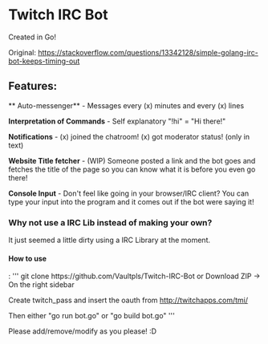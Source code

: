 <h1>Twitch IRC Bot</h1>
Created in Go!


Original: https://stackoverflow.com/questions/13342128/simple-golang-irc-bot-keeps-timing-out

<h2>Features:</h2>
** Auto-messenger** - Messages every (x) minutes and every (x) lines

**Interpretation of Commands** - Self explanatory "!hi" = "Hi there!"

**Notifications** - (x) joined the chatroom! (x) got moderator status! (only in text)

**Website Title fetcher** - (WIP) Someone posted a link and the bot goes and fetches the title of the page so you can know what it is before you even go there!

**Console Input** - Don't feel like going in your browser/IRC client? You can type your input into the program and it comes out if the bot were saying it!

<h3>Why not use a IRC Lib instead of making your own?</h3>
It just seemed a little dirty using a IRC Library at the moment.

<h4>How to use</h4>:
'''
git clone https://github.com/Vaultpls/Twitch-IRC-Bot
or Download ZIP -> On the right sidebar

Create twitch_pass and insert the oauth from
http://twitchapps.com/tmi/

Then either "go run bot.go" or "go build bot.go"
'''

Please add/remove/modify as you please!  :D
